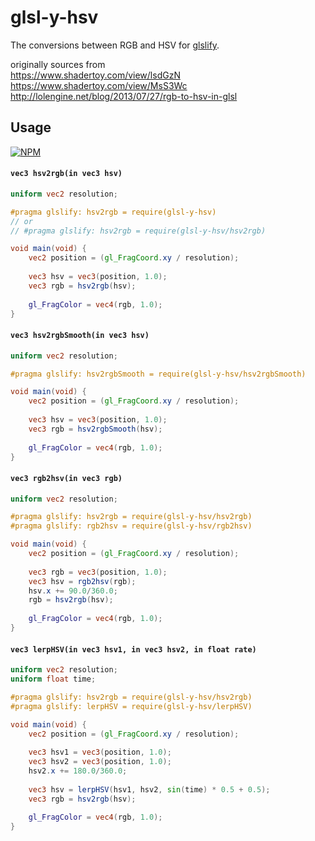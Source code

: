# glsl-y-hsv

The conversions between RGB and HSV for [glslify](http://github.com/chrisdickinson/glslify).

originally sources from  
https://www.shadertoy.com/view/lsdGzN  
https://www.shadertoy.com/view/MsS3Wc  
http://lolengine.net/blog/2013/07/27/rgb-to-hsv-in-glsl


## Usage

[![NPM](https://nodei.co/npm/glsl-y-hsv.png?mini=true)](https://nodei.co/npm/glsl-y-hsv/)

#### `vec3 hsv2rgb(in vec3 hsv)`

```glsl
uniform vec2 resolution;

#pragma glslify: hsv2rgb = require(glsl-y-hsv)
// or 
// #pragma glslify: hsv2rgb = require(glsl-y-hsv/hsv2rgb)

void main(void) {
    vec2 position = (gl_FragCoord.xy / resolution);
    
    vec3 hsv = vec3(position, 1.0);
    vec3 rgb = hsv2rgb(hsv);
    
    gl_FragColor = vec4(rgb, 1.0);
}
```

#### `vec3 hsv2rgbSmooth(in vec3 hsv)`

```glsl
uniform vec2 resolution;

#pragma glslify: hsv2rgbSmooth = require(glsl-y-hsv/hsv2rgbSmooth)

void main(void) {
    vec2 position = (gl_FragCoord.xy / resolution);
    
    vec3 hsv = vec3(position, 1.0);
    vec3 rgb = hsv2rgbSmooth(hsv);
    
    gl_FragColor = vec4(rgb, 1.0);
}
```


#### `vec3 rgb2hsv(in vec3 rgb)`

```glsl
uniform vec2 resolution;

#pragma glslify: hsv2rgb = require(glsl-y-hsv/hsv2rgb)
#pragma glslify: rgb2hsv = require(glsl-y-hsv/rgb2hsv)

void main(void) {
    vec2 position = (gl_FragCoord.xy / resolution);
    
    vec3 rgb = vec3(position, 1.0);
    vec3 hsv = rgb2hsv(rgb);
    hsv.x += 90.0/360.0;
    rgb = hsv2rgb(hsv);
    
    gl_FragColor = vec4(rgb, 1.0);
}
```

#### `vec3 lerpHSV(in vec3 hsv1, in vec3 hsv2, in float rate)`

```glsl
uniform vec2 resolution;
uniform float time;

#pragma glslify: hsv2rgb = require(glsl-y-hsv/hsv2rgb)
#pragma glslify: lerpHSV = require(glsl-y-hsv/lerpHSV)

void main(void) {
    vec2 position = (gl_FragCoord.xy / resolution);
    
    vec3 hsv1 = vec3(position, 1.0);
    vec3 hsv2 = vec3(position, 1.0);
    hsv2.x += 180.0/360.0;
    
    vec3 hsv = lerpHSV(hsv1, hsv2, sin(time) * 0.5 + 0.5);
    vec3 rgb = hsv2rgb(hsv);
	
    gl_FragColor = vec4(rgb, 1.0);
}
```